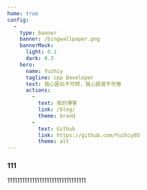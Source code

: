 ```yaml
---
home: true
config:
  -
    type: banner
    banner: /bingwallpaper.png
    bannerMask:
      light: 0.1
      dark: 0.3
    hero:
      name: Yuzhiy
      tagline: cpp Developer
      text: 我心匪石不可转，我心匪席不可卷
      actions:
        -
          text: 我的博客
          link: /blog/
          theme: brand
        -
          text: Github
          link: https://github.com/Yuzhiy05
          theme: alt
---
```


### 111
11111111111111111111111111111111